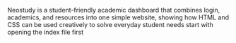 Neostudy is a student-friendly academic dashboard that combines login, academics, and resources into one simple website, showing how HTML and CSS can be used creatively to solve everyday student needs start with opening the index file first 


